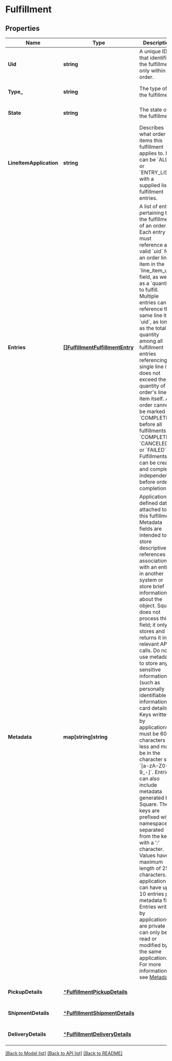 # Fulfillment

## Properties
Name | Type | Description | Notes
------------ | ------------- | ------------- | -------------
**Uid** | **string** | A unique ID that identifies the fulfillment only within this order. | [optional] [default to null]
**Type_** | **string** | The type of the fulfillment. | [optional] [default to null]
**State** | **string** | The state of the fulfillment. | [optional] [default to null]
**LineItemApplication** | **string** | Describes what order line items this fulfillment applies to. It can be &#x60;ALL&#x60; or &#x60;ENTRY_LIST&#x60; with a supplied list of fulfillment entries. | [optional] [default to null]
**Entries** | [**[]FulfillmentFulfillmentEntry**](FulfillmentFulfillmentEntry.md) | A list of entries pertaining to the fulfillment of an order. Each entry must reference a valid &#x60;uid&#x60; for an order line item in the &#x60;line_item_uid&#x60; field, as well as a &#x60;quantity&#x60; to fulfill.  Multiple entries can reference the same line item &#x60;uid&#x60;, as long as the total quantity among all fulfillment entries referencing a single line item does not exceed the quantity of the order&#x27;s line item itself.  An order cannot be marked as &#x60;COMPLETED&#x60; before all fulfillments are &#x60;COMPLETED&#x60;, &#x60;CANCELED&#x60;, or &#x60;FAILED&#x60;. Fulfillments can be created and completed independently before order completion. | [optional] [default to null]
**Metadata** | **map[string]string** | Application-defined data attached to this fulfillment. Metadata fields are intended to store descriptive references or associations with an entity in another system or store brief information about the object. Square does not process this field; it only stores and returns it in relevant API calls. Do not use metadata to store any sensitive information (such as personally identifiable information or card details).  Keys written by applications must be 60 characters or less and must be in the character set &#x60;[a-zA-Z0-9_-]&#x60;. Entries can also include metadata generated by Square. These keys are prefixed with a namespace, separated from the key with a &#x27;:&#x27; character.  Values have a maximum length of 255 characters.  An application can have up to 10 entries per metadata field.  Entries written by applications are private and can only be read or modified by the same application.  For more information, see [Metadata](https://developer.squareup.com/docs/build-basics/metadata). | [optional] [default to null]
**PickupDetails** | [***FulfillmentPickupDetails**](FulfillmentPickupDetails.md) |  | [optional] [default to null]
**ShipmentDetails** | [***FulfillmentShipmentDetails**](FulfillmentShipmentDetails.md) |  | [optional] [default to null]
**DeliveryDetails** | [***FulfillmentDeliveryDetails**](FulfillmentDeliveryDetails.md) |  | [optional] [default to null]

[[Back to Model list]](../README.md#documentation-for-models) [[Back to API list]](../README.md#documentation-for-api-endpoints) [[Back to README]](../README.md)

